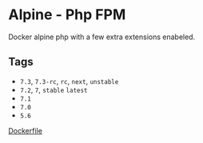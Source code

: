 # Alpine - Php FPM

Docker alpine php with a few extra extensions enabeled.

## Tags

* `7.3`, `7.3-rc`, `rc`, `next`, `unstable`
* `7.2`, `7`, `stable` `latest`
* `7.1`
* `7.0`
* `5.6`

[Dockerfile](https://github.com/Johannestegner/docker-php-fpm/blob/master/Dockerfile)